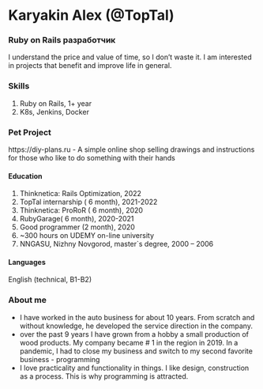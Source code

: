 # Karyakin Alex (@TopTal)

### Ruby on Rails разработчик
I understand the price and value of time, so I don’t waste it.
I am interested in projects that benefit and improve life in general.

### Skills
1) Ruby on Rails, 1+ year
2) K8s, Jenkins, Docker


### Pet Project
<p> https://diy-plans.ru - A simple online shop selling drawings and instructions for those who like to do something with their hands
<br>

#### Education
1) Thinknetica: Rails Optimization, 2022
1) TopTal internarship ( 6 month), 2021-2022
1) Thinknetica: ProRoR ( 6 month), 2020
1) RubyGarage( 6 month), 2020-2021
1) Good programmer (2 month), 2020
1) ~300 hours on UDEMY on-line university
1)  NNGASU, Nizhny Novgorod, master`s degree, 2000 – 2006

#### Languages
English (technical, B1-B2)

### About me
- I have worked in the auto business for about 10 years. From scratch and without knowledge, he developed the service direction in the company.
- over the past 9 years I have grown from a hobby a small production of wood products. My company became # 1 in the region in 2019. In a pandemic, I had to close my business and switch to my second favorite business - programming
- I love practicality and functionality in things. I like design, construction as a process. This is why programming is attracted.


